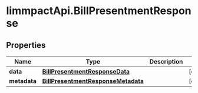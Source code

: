 # IimmpactApi.BillPresentmentResponse

## Properties
Name | Type | Description | Notes
------------ | ------------- | ------------- | -------------
**data** | [**BillPresentmentResponseData**](BillPresentmentResponseData.md) |  | [optional] 
**metadata** | [**BillPresentmentResponseMetadata**](BillPresentmentResponseMetadata.md) |  | [optional] 


